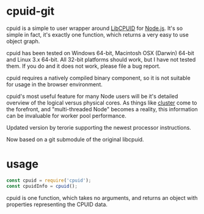 cpuid-git
==========

cpuid is a simple to user wrapper around [LibCPUID](http://libcpuid.sourceforge.net/) for [Node.js](http://www.nodejs.org). It's so simple in fact, it's exactly one function, which returns a very easy to use object graph.

cpuid has been tested on Windows 64-bit, Macintosh OSX (Darwin) 64-bit and Linux 3.x 64-bit. All 32-bit platforms should work, but I have not tested them. If you do and it does not work, please file a bug report.

cpuid requires a natively compiled binary component, so it is not suitable for usage in the browser environment.

cpuid's most useful feature for many Node users will be it's detailed overview of the logical versus physical cores. As things like [cluster](http://www.nodejs.org/api/cluster.html) come to the forefront, and "multi-threaded Node" becomes a reality, this information can be invaluable for worker pool performance.

Updated version by terorie supporting the newest processor instructions.

Now based on a git submodule of the original libcpuid.

usage
==========

```JavaScript
const cpuid = require('cpuid');
const cpuidInfo = cpuid();
```

cpuid is one function, which takes no arguments, and returns an object with properties representing the CPUID data.
